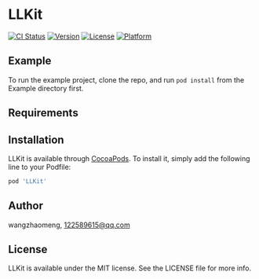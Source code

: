 # LLKit

[![CI Status](https://img.shields.io/travis/wangzhaomeng/LLKit.svg?style=flat)](https://travis-ci.org/wangzhaomeng/LLKit)
[![Version](https://img.shields.io/cocoapods/v/LLKit.svg?style=flat)](https://cocoapods.org/pods/LLKit)
[![License](https://img.shields.io/cocoapods/l/LLKit.svg?style=flat)](https://cocoapods.org/pods/LLKit)
[![Platform](https://img.shields.io/cocoapods/p/LLKit.svg?style=flat)](https://cocoapods.org/pods/LLKit)

## Example

To run the example project, clone the repo, and run `pod install` from the Example directory first.

## Requirements

## Installation

LLKit is available through [CocoaPods](https://cocoapods.org). To install
it, simply add the following line to your Podfile:

```ruby
pod 'LLKit'
```

## Author

wangzhaomeng, 122589615@qq.com

## License

LLKit is available under the MIT license. See the LICENSE file for more info.
